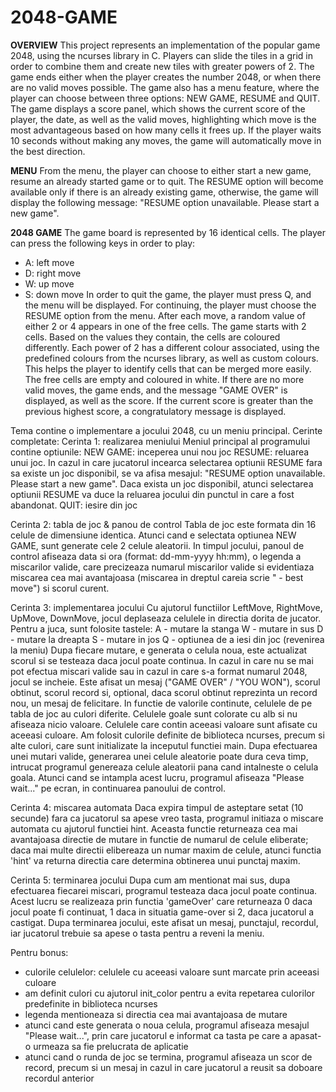 # 2048-GAME
**OVERVIEW**
This project represents an implementation of the popular game 2048, using the ncurses
library in C. Players can slide the tiles in a grid in order to combine them and create
new tiles with greater powers of 2. The game ends either when the player creates the number
2048, or when there are no valid moves possible.
The game also has a menu feature, where the player can choose between three options: NEW
GAME, RESUME and QUIT.
The game displays a score panel, which shows the current score of the player, the date,
as well as the valid moves, highlighting which move is the most advantageous based on how
many cells it frees up. If the player waits 10 seconds without making any moves, the game
will automatically move in the best direction.

**MENU**
From the menu, the player can choose to either start a new game, resume an already started
game or to quit. The RESUME option will become available only if there is an already
existing game, otherwise, the game will display the following message: "RESUME option
unavailable. Please start a new game".

**2048 GAME**
The game board is represented by 16 identical cells. The player can press the following keys
in order to play:
* A: left move
* D: right move
* W: up move
* S: down move
In order to quit the game, the player must press Q, and the menu will be displayed. For
continuing, the player must choose the RESUME option from the menu.
After each move, a random value of either 2 or 4 appears in one of the free cells.
The game starts with 2 cells.
Based on the values they contain, the cells are coloured differently. Each power of 2 has
a different colour associated, using the predefined colours from the ncurses library, as
well as custom colours. This helps the player to identify cells that can be merged more easily.
The free cells are empty and coloured in white.
If there are no more valid moves, the game ends, and the message "GAME OVER" is displayed,
as well as the score. If the current score is greater than the previous highest score, a
congratulatory message is displayed. 

Tema contine o implementare a jocului 2048, cu un meniu principal.
Cerinte completate:
Cerinta 1: realizarea meniului
Meniul principal al programului contine optiunile:
NEW GAME: inceperea unui nou joc
RESUME: reluarea unui joc. In cazul in care jucatorul incearca selectarea
optiunii RESUME fara sa existe un joc disponibil, se va afisa mesajul:
"RESUME option unavailable. Please start a new game". Daca exista un joc
disponibil, atunci selectarea optiunii RESUME va duce la reluarea jocului din
punctul in care a fost abandonat.
QUIT: iesire din joc

Cerinta 2: tabla de joc & panou de control
Tabla de joc este formata din 16 celule de dimensiune identica. Atunci cand e
selectata optiunea NEW GAME, sunt generate cele 2 celule aleatorii. In timpul
jocului, panoul de control afiseaza data si ora (format: dd-mm-yyyy hh:mm), o
legenda a miscarilor valide, care precizeaza numarul miscarilor valide si
evidentiaza miscarea cea mai avantajoasa (miscarea in dreptul careia scrie
" - best move") si scorul curent.

Cerinta 3: implementarea jocului
Cu ajutorul functiilor LeftMove, RightMove, UpMove, DownMove, jocul deplaseaza
celulele in directia dorita de jucator. Pentru a juca, sunt folosite tastele:
A - mutare la stanga
W - mutare in sus
D - mutare la dreapta
S - mutare in jos
Q - optiunea de a iesi din joc (revenirea la meniu)
Dupa fiecare mutare, e generata o celula noua, este actualizat scorul si se
testeaza daca jocul poate continua. In cazul in care nu se mai pot efectua
miscari valide sau in cazul in care s-a format numarul 2048, jocul se incheie.
Este afisat un mesaj ("GAME OVER" / "YOU WON"), scorul obtinut, scorul record
si, optional, daca scorul obtinut reprezinta un record nou, un mesaj de
felicitare.
In functie de valorile continute, celulele de pe tabla de joc au culori
diferite. Celulele goale sunt colorate cu alb si nu afiseaza nicio valoare.
Celulele care contin aceeasi valoare sunt afisate cu aceeasi culoare. Am
folosit culorile definite de biblioteca ncurses, precum si alte culori, care
sunt initializate la inceputul functiei main.
Dupa efectuarea unei mutari valide, generarea unei celule aleatorie poate dura
ceva timp, intrucat programul genereaza celule aleatorii pana cand intalneste
o celula goala. Atunci cand se intampla acest lucru, programul afiseaza "Please
wait..." pe ecran, in continuarea panoului de control.

Cerinta 4: miscarea automata
Daca expira timpul de asteptare setat (10 secunde) fara ca jucatorul sa apese
vreo tasta, programul initiaza o miscare automata cu ajutorul functiei hint.
Aceasta functie returneaza cea mai avantajoasa directie de mutare in functie
de numarul de celule eliberate; daca mai multe directii elibereaza un numar
maxim de celule, atunci functia 'hint' va returna directia care determina
obtinerea unui punctaj maxim.

Cerinta 5: terminarea jocului
Dupa cum am mentionat mai sus, dupa efectuarea fiecarei miscari, programul
testeaza daca jocul poate continua. Acest lucru se realizeaza prin functia
'gameOver' care returneaza 0 daca jocul poate fi continuat, 1 daca in situatia
game-over si 2, daca jucatorul a castigat. Dupa terminarea jocului, este
afisat un mesaj, punctajul, recordul, iar jucatorul trebuie sa apese o tasta
pentru a reveni la meniu.

Pentru bonus:
- culorile celulelor: celulele cu aceeasi valoare sunt marcate prin aceeasi
culoare
- am definit culori cu ajutorul init_color pentru a evita repetarea culorilor
predefinite in biblioteca ncurses
- legenda mentioneaza si directia cea mai avantajoasa de mutare
- atunci cand este generata o noua celula, programul afiseaza mesajul "Please
wait...", prin care jucatorul e informat ca tasta pe care a apasat-o urmeaza
sa fie prelucrata de aplicatie
- atunci cand o runda de joc se termina, programul afiseaza un scor de record,
precum si un mesaj in cazul in care jucatorul a reusit sa doboare recordul
anterior
